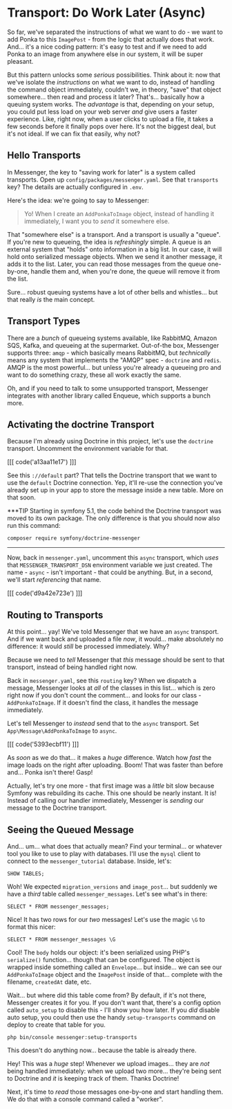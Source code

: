 # Transport: Do Work Later (Async)

So far, we've separated the instructions of what we want to do - we want to add
Ponka to this `ImagePost` - from the logic that actually does that work. And...
it's a nice coding pattern: it's easy to test and if we need to add Ponka to an
image from anywhere else in our system, it will be super pleasant.

But this pattern unlocks some *serious* possibilities. Think about it: now that
we've isolate the *instructions* on what we want to do, instead of handling the
command object immediately, couldn't we, in theory, "save" that object somewhere...
then read and process it later? That's... basically how a queuing system works.
The *advantage* is that, depending on your setup, you could put less load on your
web server *and* give users a faster experience. Like, right now, when a user
clicks to upload a file, it takes a few seconds before it finally pops over here.
It's not the biggest deal, but it's not ideal. If we can fix that easily, why not?

## Hello Transports

In Messenger, the key to "saving work for later" is a system called transports.
Open up `config/packages/messenger.yaml`. See that `transports` key? The details
are actually configured in `.env`.

Here's the idea: we're going to say to Messenger:

> Yo! When I create an `AddPonkaToImage` object, instead of handling it immediately,
> I want you to *send* it somewhere else.

That "somewhere else" is a transport. And a transport is usually a "queue". If you're
new to queueing, the idea is *refreshingly* simple. A queue is an external system
that "holds" onto information in a big list. In our case, it will hold onto
serialized message objects. When we send it another message, it adds it to the
list. Later, you can read those messages from the queue one-by-one, handle them
and, when you're done, the queue will remove it from the list.

Sure... robust queuing systems have a lot of other bells and whistles... but that
really *is* the main concept.

## Transport Types

There are a *bunch* of queueing systems available, like RabbitMQ, Amazon SQS, Kafka,
and queueing at the supermarket. Out-of-the box, Messenger supports three: `amqp` -
which basically means RabbitMQ, but *technically* means any system that implements
the "AMQP" spec - `doctrine` and `redis`. AMQP is the most powerful... but unless
you're already a queueing pro and want to do something crazy, these all work
exactly the same.

Oh, and if you need to talk to some unsupported transport, Messenger integrates
with another library called Enqueue, which supports a bunch more.

## Activating the doctrine Transport

Because I'm already using Doctrine in this project, let's use the `doctrine`
transport. Uncomment the environment variable for that. 

[[[ code('a13aa11e17') ]]]

See this `://default` part? That tells the Doctrine transport that we want 
to use the `default` Doctrine connection. Yep, it'll re-use the connection 
you've already set up in your app to store the message inside a new table. 
More on that soon.

***TIP
Starting in symfony 5.1, the code behind the Doctrine transport was moved to its own package.
The only difference is that you should now also run this command:

```terminal
composer require symfony/doctrine-messenger
```
***

Now, back in `messenger.yaml`, uncomment this `async` transport, which *uses* that
`MESSENGER_TRANSPORT_DSN` environment variable we just created. The name - `async` -
isn't important - that could be anything. But, in a second, we'll start
*referencing* that name.

[[[ code('d9a42e723e') ]]]

## Routing to Transports

At this point... yay! We've told Messenger that we have an `async` transport.
And if we want back and uploaded a file *now*, it would... make absolutely no
difference: it would *still* be processed immediately. Why?

Because we need to *tell* Messenger that *this* message should be sent to that
transport, instead of being handled right now.

Back in `messenger.yaml`, see this `routing` key? When we dispatch a message,
Messenger looks at *all* of the classes in this list... which is zero right now
if you don't count the comment... and looks for our class - `AddPonkaToImage`. If
it doesn't find the class, it handles the message immediately.

Let's tell Messenger to *instead* send that to the `async` transport. Set
`App\Message\AddPonkaToImage` to `async`.

[[[ code('5393ecbf11') ]]]

As *soon* as we do that... it makes a *huge* difference. Watch how *fast* the
image loads on the right after uploading. Boom! That was faster than before and...
Ponka isn't there! Gasp!

Actually, let's try one more - that first image was a *little* bit slow because
Symfony was rebuilding its cache. This one should be nearly instant. It is! Instead
of calling our handler immediately, Messenger is *sending* our message to the
Doctrine transport.

## Seeing the Queued Message

And... um... what does that actually mean? Find your terminal... or whatever tool
you like to use to play with databases. I'll use the `mysql` client to connect
to the `messenger_tutorial` database. Inside, let's:

```terminal
SHOW TABLES;
```

Woh! We expected `migration_versions` and `image_post`... but suddenly we have a
*third* table called `messenger_messages`. Let's see what's in there:

```terminal
SELECT * FROM messenger_messages;
```

Nice! It has two rows for our *two* messages! Let's use the magic `\G` to format
this nicer:

```terminal-silent
SELECT * FROM messenger_messages \G
```

Cool! The `body` holds our object: it's been serialized using PHP's
`serialize()` function... though that can be configured. The object is wrapped
inside something called an `Envelope`... but inside... we can see our
`AddPonkaToImage` object and the `ImagePost` inside of that... complete with the
filename, `createdAt` date, etc.

Wait... but where did this table come from? By default, if it's not there, Messenger
creates it for you. If you don't want that, there's a config option called
`auto_setup` to disable this - I'll show you how later. If you *did* disable
auto setup, you could then use the handy `setup-transports` command on deploy
to create that table for you.

```terminal-silent
php bin/console messenger:setup-transports
```

This doesn't do anything now... because the table is already there.

Hey! This was a *huge* step! Whenever we upload images... they are *not* being
handled immediately: when we upload two more... they're being sent to Doctrine
and *it* is keeping track of them. Thanks Doctrine!

Next, it's time to *read* those messages one-by-one and start handling them.
We do that with a console command called a "worker".
